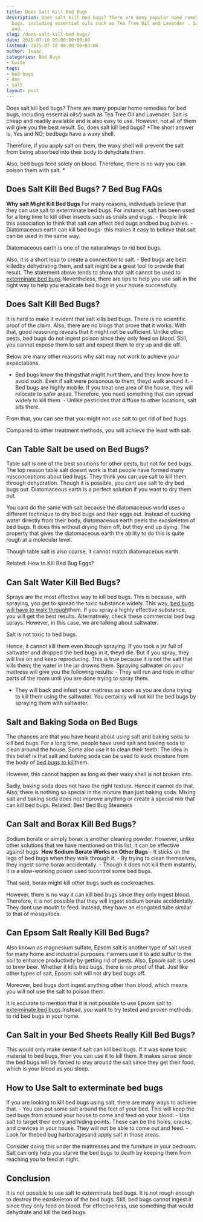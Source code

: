 ```yaml
---
title: Does Salt Kill Bed Bugs
description: Does salt kill bed bugs? There are many popular home remedies for bed
  bugs, including essential oils such as Tea Tree Oil and Lavender . Salt is cheap
  and...
slug: /does-salt-kill-bed-bugs/
date: 2025-07-10 00:00:00+00:00
lastmod: 2025-07-10 00:00:00+03:00
author: Isaac
categories: Bed Bugs
- Guide
tags:
- bed-bugs
- doe
- salt
layout: post
---
```

Does salt kill bed bugs? There are many popular home remedies for bed bugs, including essential oils/) such as Tea Tree Oil and Lavender. Salt is cheap and readily available and is also easy to use. However, not all of them will give you the best result. So, does salt kill bed bugs? *The short answer is, Yes and NO; bedbugs have a waxy shell.

Therefore, if you apply salt on them, the waxy shell will prevent the salt from being absorbed into their body to dehydrate them.

Also, bed bugs feed solely on blood. Therefore, there is no way you can poison them with salt. *

##  Does Salt Kill Bed Bugs? 7 Bed Bug FAQs

**Why salt Might Kill Bed Bugs** For many reasons, individuals believe that they can use salt to exterminate bed bugs. For instance, salt has been used for a long time to kill other insects such as snails and slugs. - People link this association to think that salt can affect bed bugs andbed bug babies. - Diatomaceous earth can kill bed bugs- this makes it easy to believe that salt can be used in the same way.

Diatomaceous earth is one of the naturalways to rid bed bugs.

Also, it is a short leap to create a connection to salt. - Bed bugs are best killedby dehydrating them, and salt might be a great tool to provide that result. The statement above tends to show that salt cannot be used to [exterminate bed bugs](https://www.epa.gov/bedbugs/do-it-yourself-bed-bug-control).Nevertheless, there are tips to help you use salt in the right way to help you eradicate bed bugs in your house successfully.

##  **Does Salt Kill Bed Bugs?**

It is hard to make it evident that salt kills bed bugs. There is no scientific proof of the claim. Also, there are no blogs that prove that it works. With that, good reasoning reveals that it might not be sufficient. Unlike other pests, bed bugs do not ingest poison since they only feed on blood. Still, you cannot expose them to salt and expect them to dry up and die off.

Below are many other reasons why salt may not work to achieve your expectations.

- Bed bugs know the thingsthat might hurt them, and they know how to avoid such. Even if salt were poisonous to them, theyd walk around it. - Bed bugs are highly mobile. If you treat one area of the house, they will relocate to safer areas. Therefore, you need something that can spread widely to kill them. - Unlike pesticides that diffuse to other locations, salt sits there.

From that, you can see that you might not use salt to get rid of bed bugs.

Compared to other treatment methods, you will achieve the least with salt.

##  **Can Table Salt be used on Bed Bugs?**

Table salt is one of the best solutions for other pests, but not for bed bugs. The top reason table salt doesnt work is that people have formed many misconceptions about bed bugs. They think you can use salt to kill them through dehydration. Though it is possible, you cant use salt to dry bed bugs out. Diatomaceous earth is a perfect solution if you want to dry them out.

You cant do the same with salt because the diatomaceous world uses a different technique to dry bed bugs and their eggs out. Instead of sucking water directly from their body, diatomaceous earth peels the exoskeleton of bed bugs. It does this without drying them off, but they end up dying. The property that gives the diatomaceous earth the ability to do this is quite rough at a molecular level.

Though table salt is also coarse, it cannot match diatomaceous earth.

Related: How to Kill Bed Bug Eggs?

##  **Can Salt Water Kill Bed Bugs?**

Sprays are the most effective way to kill bed bugs. This is because, with spraying, you get to spread the toxic substance widely. This way, [bed bugs will have to walk through](https://pestpolicy.com/does-baby-powder-kill-bed-bugs/)them. If you spray a highly effective substance, you will get the best results. Alternatively, check these commercial bed bug sprays. However, in this case, we are talking about saltwater.

Salt is not toxic to bed bugs.

Hence, it cannot kill them even though spraying. If you took a jar full of saltwater and dropped the bed bugs in it, theyd die. But if you spray, they will live on and keep reproducing. This is true because it is not the salt that kills them; the water in the jar drowns them. Spraying saltwater on your mattress will give you the following results: - They will run and hide in other parts of the room until you are done trying to spray them.

- They will back and infest your mattress as soon as you are done trying to kill them using the saltwater. You certainly will not kill the bed bugs by spraying them with saltwater.

##  **Salt and Baking Soda on Bed Bugs**

The chances are that you have heard about using salt and baking soda to kill bed bugs. For a long time, people have used salt and baking soda to clean around the house. Some also use it to clean their teeth. The idea in this belief is that salt and baking soda can be used to suck moisture from the body of [bed bugs to kill](https://pestpolicy.com/does-vinegar-kill-bed-bugs/)them.

However, this cannot happen as long as their waxy shell is not broken into.

Sadly, baking soda does not have the right texture. Hence it cannot do that. Also, there is nothing so special in the mixture than just baking soda. Mixing salt and baking soda does not improve anything or create a special mix that can kill bed bugs. Related: Best Bed Bug Steamers

##  **Can Salt and Borax Kill Bed Bugs?**

Sodium borate or simply borax is another cleaning powder. However, unlike other solutions that we have mentioned on this list, it can be effective against bugs. **How Sodium Borate Works on Other Bugs** - It sticks on the legs of bed bugs when they walk through it. - By trying to clean themselves, they ingest some borax accidentally. - Though it does not kill them instantly, it is a slow-working poison used tocontrol some bed bugs.

That said, borax might kill other bugs such as cockroaches.

However, there is no way it can kill bed bugs since they only ingest blood. Therefore, it is not possible that they will ingest sodium borate accidentally. They dont use mouth to feed. Instead, they have an elongated tube similar to that of mosquitoes.

##  **Can Epsom Salt Really Kill Bed Bugs?**

Also known as magnesium sulfate, Epsom salt is another type of salt used for many home and industrial purposes. Farmers use it to add sulfur to the soil to enhance productivity by getting rid of pests. Also, Epsom salt is used to brew beer. Whether it kills bed bugs, there is no proof of that. Just like other types of salt, Epsom salt will not dry bed bugs off.

Moreover, bed bugs dont ingest anything other than blood, which means you will not use the salt to poison them.

It is accurate to mention that it is not possible to use Epsom salt to [exterminate bed bugs](https://pestpolicy.com/does-dryer-kill-bed-bugs/).Instead, you want to try tested and proven methods to rid bed bugs in your home.

##  **Can Salt in your Bed Sheets Really Kill Bed Bugs?**

This would only make sense if salt can kill bed bugs. If it was some toxic material to bed bugs, then you can use it to kill them. It makes sense since the bed bugs will be forced to stay around the salt since they get their food, which is your blood as you sleep.

##  **How to Use Salt to exterminate bed bugs**

If you are looking to kill bed bugs using salt, there are many ways to achieve that. - You can put some salt around the feet of your bed. This will keep the bed bugs from around your house to come and feed on your blood. - Use salt to target their entry and hiding points. These can be the holes, cracks, and crevices in your house. They will not be able to come out and feed. - Look for thebed bug harboragesand apply salt in those areas.

Consider doing this under the mattresses and the furniture in your bedroom. Salt can only help you starve the bed bugs to death by keeping them from reaching you to feed at night.

##  **Conclusion**

It is not possible to use salt to exterminate bed bugs. It is not rough enough to destroy the exoskeleton of the bed bugs. Still, bed bugs cannot ingest it since they only feed on blood. For effectiveness, use something that would dehydrate and kill the bed bugs.